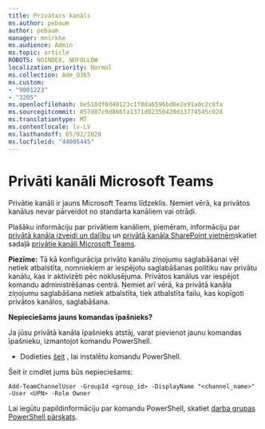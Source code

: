 ```yaml
---
title: Privātais kanāls
ms.author: pebaum
author: pebaum
manager: mnirkhe
ms.audience: Admin
ms.topic: article
ROBOTS: NOINDEX, NOFOLLOW
localization_priority: Normal
ms.collection: Adm_O365
ms.custom:
- "9001223"
- "3205"
ms.openlocfilehash: be518df0d40123c1f0da6596bd6e2e91a0c2c8fa
ms.sourcegitcommit: 057d87c9d866fa1371d02350420d13774545c028
ms.translationtype: MT
ms.contentlocale: lv-LV
ms.lasthandoff: 05/02/2020
ms.locfileid: "44005445"
---
```

# <a name="private-channels-in-microsoft-teams"></a>Privāti kanāli Microsoft Teams

Privātie kanāli ir jauns Microsoft Teams līdzeklis. Ņemiet vērā, ka privātos kanālus nevar pārveidot no standarta kanāliem vai otrādi.

Plašāku informāciju par privātiem kanāliem, piemēram, informāciju par [privātā kanāla izveidi un dalību](https://docs.microsoft.com/MicrosoftTeams/private-channels#private-channel-creation-and-membership) un [privātā kanāla SharePoint vietnēm](https://docs.microsoft.com/MicrosoftTeams/private-channels#private-channel-sharepoint-sites)skatiet sadaļā [privātie kanāli Microsoft Teams](https://docs.microsoft.com/MicrosoftTeams/private-channels). 

**Piezīme:** Tā kā konfigurācija privāto kanālu ziņojumu saglabāšanai vēl netiek atbalstīta, nomniekiem ar iespējotu saglabāšanas politiku nav privātu kanālu, kas ir aktivizēti pēc noklusējuma. Privātos kanālus var iespējot komandu administrēšanas centrā. Ņemiet arī vērā, ka privātā kanāla ziņojumu saglabāšana netiek atbalstīta, tiek atbalstīta failu, kas kopīgoti privātos kanālos, saglabāšana.

**Nepieciešams jauns komandas īpašnieks?**

Ja jūsu privātā kanāla īpašnieks atstāj, varat pievienot jaunu komandas īpašnieku, izmantojot komandu PowerShell.


- Dodieties [šeit](https://www.powershellgallery.com/packages/MicrosoftTeams/1.0.6) , lai instalētu komandu PowerShell.

Šeit ir cmdlet jums būs nepieciešams:

`
    Add-TeamChannelUser -GroupId <group_id> -DisplayName "<channel_name>" -User <UPN> -Role Owner
`

Lai iegūtu papildinformāciju par komandu PowerShell, skatiet [darba grupas PowerShell pārskats](https://docs.microsoft.com/microsoftteams/teams-powershell-overview).
